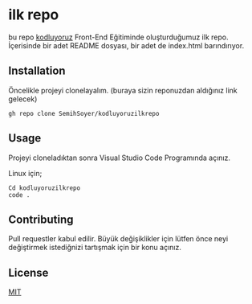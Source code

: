 # ilk repo

bu repo [kodluyoruz](https://academy.patika.dev/tr/courses/git/odev1) Front-End Eğitiminde oluşturduğumuz ilk repo. İçerisinde bir adet README dosyası, bir adet de index.html barındırıyor.

## Installation

Öncelikle projeyi clonelayalım. (buraya sizin reponuzdan aldığınız link gelecek)

``gh repo clone SemihSoyer/kodluyoruzilkrepo ``

## Usage

Projeyi cloneladıktan sonra Visual Studio Code Programında açınız.

Linux için;

```
Cd kodluyoruzilkrepo
code .
```
## Contributing

Pull requestler kabul edilir. Büyük değişiklikler için lütfen önce neyi değiştirmek istediğnizi tartışmak için bir konu açınız.

## License

[MIT](https://choosealicense.com)